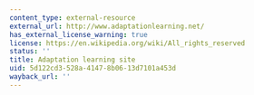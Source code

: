```yaml
---
content_type: external-resource
external_url: http://www.adaptationlearning.net/
has_external_license_warning: true
license: https://en.wikipedia.org/wiki/All_rights_reserved
status: ''
title: Adaptation learning site
uid: 5d122cd3-528a-4147-8b06-13d7101a453d
wayback_url: ''
---
```

